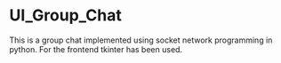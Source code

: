 # UI_Group_Chat
This is a group chat implemented using socket network programming in python. For the frontend tkinter has been used. 
